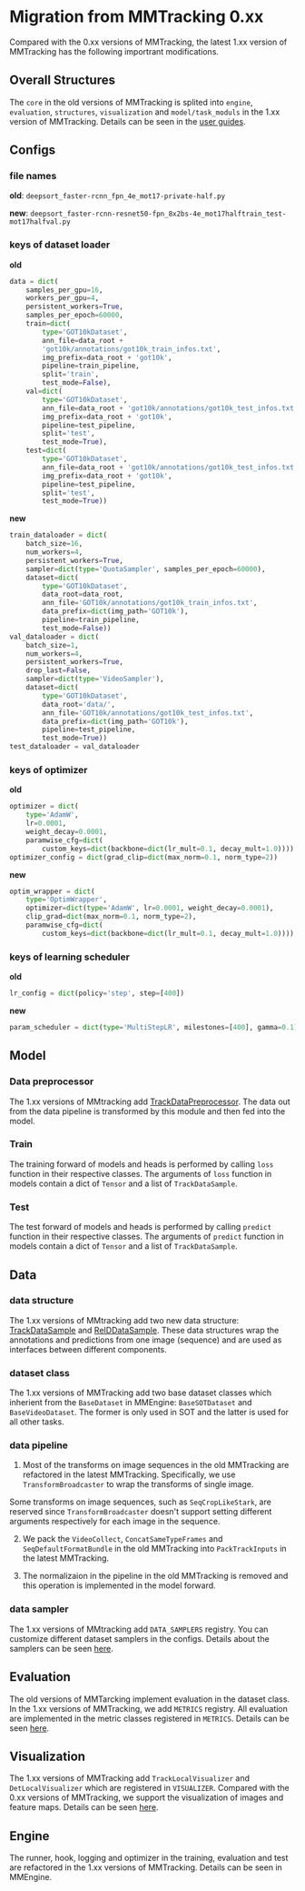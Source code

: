 # Migration from MMTracking 0.xx

Compared with the 0.xx versions of MMTracking, the latest 1.xx version of MMTracking has the following importrant modifications.

## Overall Structures

The `core` in the old versions of MMTracking is splited into `engine`, `evaluation`, `structures`, `visualization` and `model/task_moduls` in the 1.xx version of MMTracking. Details can be seen in the [user guides](docs/en/user_guides).

## Configs

### file names

**old**: `deepsort_faster-rcnn_fpn_4e_mot17-private-half.py`

**new**: `deepsort_faster-rcnn-resnet50-fpn_8x2bs-4e_mot17halftrain_test-mot17halfval.py`

### keys of dataset loader

**old**

```python
data = dict(
    samples_per_gpu=16,
    workers_per_gpu=4,
    persistent_workers=True,
    samples_per_epoch=60000,
    train=dict(
        type='GOT10kDataset',
        ann_file=data_root +
        'got10k/annotations/got10k_train_infos.txt',
        img_prefix=data_root + 'got10k',
        pipeline=train_pipeline,
        split='train',
        test_mode=False),
    val=dict(
        type='GOT10kDataset',
        ann_file=data_root + 'got10k/annotations/got10k_test_infos.txt',
        img_prefix=data_root + 'got10k',
        pipeline=test_pipeline,
        split='test',
        test_mode=True),
    test=dict(
        type='GOT10kDataset',
        ann_file=data_root + 'got10k/annotations/got10k_test_infos.txt',
        img_prefix=data_root + 'got10k',
        pipeline=test_pipeline,
        split='test',
        test_mode=True))
```

**new**

```python
train_dataloader = dict(
    batch_size=16,
    num_workers=4,
    persistent_workers=True,
    sampler=dict(type='QuotaSampler', samples_per_epoch=60000),
    dataset=dict(
        type='GOT10kDataset',
        data_root=data_root,
        ann_file='GOT10k/annotations/got10k_train_infos.txt',
        data_prefix=dict(img_path='GOT10k'),
        pipeline=train_pipeline,
        test_mode=False))
val_dataloader = dict(
    batch_size=1,
    num_workers=4,
    persistent_workers=True,
    drop_last=False,
    sampler=dict(type='VideoSampler'),
    dataset=dict(
        type='GOT10kDataset',
        data_root='data/',
        ann_file='GOT10k/annotations/got10k_test_infos.txt',
        data_prefix=dict(img_path='GOT10k'),
        pipeline=test_pipeline,
        test_mode=True))
test_dataloader = val_dataloader
```

### keys of optimizer

**old**

```python
optimizer = dict(
    type='AdamW',
    lr=0.0001,
    weight_decay=0.0001,
    paramwise_cfg=dict(
        custom_keys=dict(backbone=dict(lr_mult=0.1, decay_mult=1.0))))
optimizer_config = dict(grad_clip=dict(max_norm=0.1, norm_type=2))
```

**new**

```python
optim_wrapper = dict(
    type='OptimWrapper',
    optimizer=dict(type='AdamW', lr=0.0001, weight_decay=0.0001),
    clip_grad=dict(max_norm=0.1, norm_type=2),
    paramwise_cfg=dict(
        custom_keys=dict(backbone=dict(lr_mult=0.1, decay_mult=1.0))))
```

### keys of learning scheduler

**old**

```python
lr_config = dict(policy='step', step=[400])
```

**new**

```python
param_scheduler = dict(type='MultiStepLR', milestones=[400], gamma=0.1)
```

## Model

### Data preprocessor

The 1.xx versions of MMtracking add [TrackDataPreprocessor](mmtrack/model/data_preprocessors.py). The data out from the data pipeline is transformed by this module and then fed into the model.

### Train

The training forward of models and heads is performed by calling `loss` function in their respective classes. The arguments of `loss` function in models contain a dict of `Tensor` and a list of `TrackDataSample`.

### Test

The test forward of models and heads is performed by calling `predict` function in their respective classes. The arguments of `predict` function in models contain a dict of `Tensor` and a list of `TrackDataSample`.

## Data

### data structure

The 1.xx versions of MMtracking add two new data structure: [TrackDataSample](mmtrack/structures/track_data_sample.py) and [ReIDDataSample](mmtrack/structures/reid_data_sample.py). These data structures wrap the annotations and predictions from one image (sequence) and are used as interfaces between different components.

### dataset class

The 1.xx versions of MMTracking add two base dataset classes which inherient from the `BaseDataset` in MMEngine: `BaseSOTDataset` and `BaseVideoDataset`. The former is only used in SOT and the latter is used for all other tasks.

### data pipeline

1. Most of the transforms on image sequences in the old MMTracking are refactored in the latest MMTracking. Specifically, we use `TransformBroadcaster` to wrap the transforms of single image.

Some transforms on image sequences, such as `SeqCropLikeStark`, are reserved since `TransformBroadcaster` doesn't support setting different arguments respectively for each image in the sequence.

2. We pack the `VideoCollect`, `ConcatSameTypeFrames` and `SeqDefaultFormatBundle` in the old MMTracking into `PackTrackInputs` in the latest MMTracking.

3. The normalizaion in the pipeline in the old MMTracking is removed and this operation is implemented in the model forward.

### data sampler

The 1.xx versions of MMtracking add `DATA_SAMPLERS` registry. You can customize different dataset samplers in the configs. Details about the samplers can be seen [here](mmtrack/datasets/samplers).

## Evaluation

The old versions of MMTarcking implement evaluation in the dataset class. In the 1.xx versions of MMTracking, we add `METRICS` registry. All evaluation are implemented in the metric classes registered in `METRICS`. Details can be seen [here](mmtrack/evaluation/metrics).

## Visualization

The 1.xx versions of MMTracking add `TrackLocalVisualizer` and `DetLocalVisualizer` which are registered in `VISUALIZER`. Compared with the 0.xx versions of MMTracking, we support the visualization of images and feature maps. Details can be seen [here](mmtrack/visualization/local_visualizer.py).

## Engine

The runner, hook, logging and optimizer in the training, evaluation and test are refactored in the 1.xx versions of MMTracking. Details can be seen in MMEngine.
